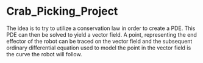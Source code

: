 # Crab_Picking_Project

The idea is to try to utilize a conservation law in order to create a PDE. This PDE can then be solved to yield a vector field. A point, representing the end effector of the robot can be traced on the vector field and the subsequent ordinary differential equation used to model the point in the vector field is the curve the robot will follow.
